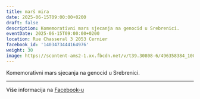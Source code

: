 ```yaml
---
title: marš mira
date: 2025-06-15T09:00:00+0200
draft: false
description: Komemorativni mars sjecanja na genocid u Srebrenici.
eventDate: 2025-06-15T09:00:00+0200
location: Rue Chasseral 3 2053 Cernier
facebook_id: '1403473444164976'
weight: 30
image: https://scontent-ams2-1.xx.fbcdn.net/v/t39.30808-6/496358384_1007574214836511_4806363768185633011_n.jpg?_nc_cat=102&ccb=1-7&_nc_sid=9e60e4&_nc_ohc=R_CgQAnMOPsQ7kNvwEo_rrC&_nc_oc=AdmYkaECrN3IMirDmDUzV-riMvVCPl2xe6okZfDXX-AOWTqgtB1WnenciSvD3uf2ThA&_nc_zt=23&_nc_ht=scontent-ams2-1.xx&edm=ABTKTjYEAAAA&_nc_gid=GiDKBfzisCG16x9-6rpiWA&_nc_tpa=Q5bMBQFWvOkzdUrxFwnkJsdFx7IRxibQP1PHEb23b4GjiLv5Bely0qeHnxqJPeCvgLkkvLOYVGeydQ2pdA&oh=00_AfchidWPUbjWfJ-H2q3po5NU-a1QtUXtz0scCaci61YC1g&oe=690A1C6E
---
```


Komemorativni mars sjecanja na genocid u Srebrenici.

---

Više informacija na [Facebook-u](https://facebook.com/events/1403473444164976)